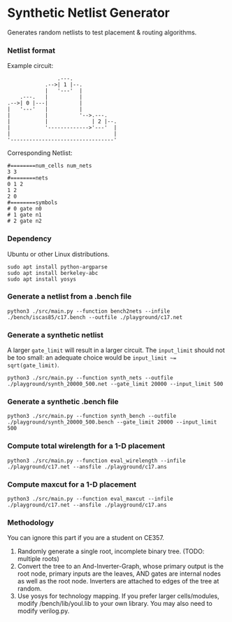 # Synthetic Netlist Generator

Generates random netlists to test placement & routing algorithms.

### Netlist format
Example circuit:
```
                .---.
            .-->| 1 |--.
            |   '---'  |
    .---.   |          |
.-->| 0 |---|          |
|   '---'   |          |
|           |          '-->.---.
|           |              | 2 |--.
|           '------------->'---'  |
|                                 |
'---------------------------------'
```
Corresponding Netlist:

```
#========num_cells num_nets
3 3
#========nets
0 1 2
1 2
2 0
#========symbols
# 0 gate n0
# 1 gate n1
# 2 gate n2
```

### Dependency
Ubuntu or other Linux distributions.
```
sudo apt install python-argparse
sudo apt install berkeley-abc
sudo apt install yosys
```
### Generate a netlist from a .bench file
```
python3 ./src/main.py --function bench2nets --infile ./bench/iscas85/c17.bench --outfile ./playground/c17.net
```

### Generate a synthetic netlist
A larger ```gate_limit``` will result in a larger circuit. The ```input_limit``` should not be too small: an adequate choice would be ```input_limit ~= sqrt(gate_limit)```.
```
python3 ./src/main.py --function synth_nets --outfile ./playground/synth_20000_500.net --gate_limit 20000 --input_limit 500
```

### Generate a synthetic .bench file
```
python3 ./src/main.py --function synth_bench --outfile ./playground/synth_20000_500.bench --gate_limit 20000 --input_limit 500
```

### Compute total wirelength for a 1-D placement
```
python3 ./src/main.py --function eval_wirelength --infile ./playground/c17.net --ansfile ./playground/c17.ans
```

### Compute maxcut for a 1-D placement
```
python3 ./src/main.py --function eval_maxcut --infile ./playground/c17.net --ansfile ./playground/c17.ans
```

### Methodology
You can ignore this part if you are a student on CE357.

1. Randomly generate a single root, incomplete binary tree. (TODO: multiple roots)
2. Convert the tree to an And-Inverter-Graph, whose primary output is the root node, primary inputs are the leaves, AND gates are internal nodes as well as the root node. Inverters are attached to edges of the tree at random.
3. Use yosys for technology mapping. If you prefer larger cells/modules, modify /bench/lib/youl.lib to your own library. You may also need to modify verilog.py.